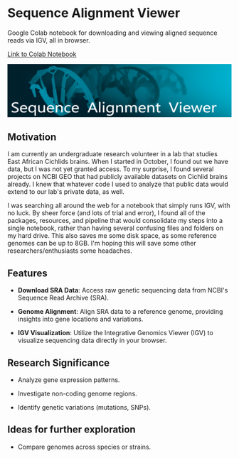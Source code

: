 # Sequence Alignment Viewer
Google Colab notebook for downloading and viewing aligned sequence reads via IGV, all in browser.

[Link to Colab Notebook](https://colab.research.google.com/drive/14AGlKiMbd7U-jjSmj3j-eI_nr-5kTMby?usp=sharing)

![image](https://github.com/WolfgangNS/Sequence-Alignment-Viewer/blob/main/SAV_banner.png?raw=true)


## Motivation

I am currently an undergraduate research volunteer in a lab that studies East African Cichlids brains. When I started in October, I found out we have data, but I was not yet granted access. To my surprise, I found several projects on NCBI GEO that had publicly available datasets on Cichlid brains already. I knew that whatever code I used to analyze that public data would extend to our lab's private data, as well.  

I was searching all around the web for a notebook that simply runs IGV, with no luck. By sheer force (and lots of trial and error), I found all of the packages, resources, and pipeline that would consolidate my steps into a single notebook, rather than having several confusing files and folders on my hard drive. This also saves me some disk space, as some reference genomes can be up to 8GB. I'm hoping this will save some other researchers/enthusiasts some headaches. 

## Features

- **Download SRA Data**: Access raw genetic sequencing data from NCBI's Sequence Read Archive (SRA).

- **Genome Alignment**: Align SRA data to a reference genome, providing insights into gene locations and variations.

- **IGV Visualization**: Utilize the Integrative Genomics Viewer (IGV) to visualize sequencing data directly in your browser.

## Research Significance

- Analyze gene expression patterns.

- Investigate non-coding genome regions.
  
- Identify genetic variations (mutations, SNPs).

## Ideas for further exploration

- Compare genomes across species or strains.
